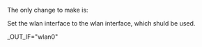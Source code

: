 The only change to make is:

Set the wlan interface to the wlan interface, which shuld be used.
 
_OUT_IF="wlan0"

